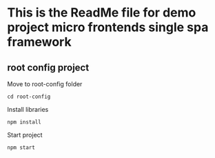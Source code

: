 # This is the ReadMe file for demo project micro frontends single spa framework

## root config project

Move to root-config folder

```
cd root-config
```

Install libraries

```
npm install
```

Start project

```
npm start
```

